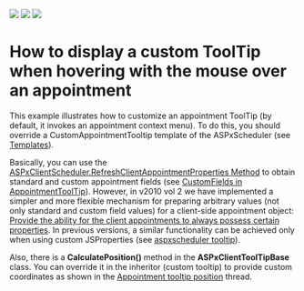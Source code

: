 <!-- default badges list -->
![](https://img.shields.io/endpoint?url=https://codecentral.devexpress.com/api/v1/VersionRange/128546467/13.1.4%2B)
[![](https://img.shields.io/badge/Open_in_DevExpress_Support_Center-FF7200?style=flat-square&logo=DevExpress&logoColor=white)](https://supportcenter.devexpress.com/ticket/details/E3224)
[![](https://img.shields.io/badge/📖_How_to_use_DevExpress_Examples-e9f6fc?style=flat-square)](https://docs.devexpress.com/GeneralInformation/403183)
<!-- default badges end -->
# How to display a custom ToolTip when hovering with the mouse over an appointment


<p>This example illustrates how to customize an appointment ToolTip (by default, it invokes an appointment context menu). To do this, you should override a CustomAppointmentTooltip template of the ASPxScheduler (see <a href="http://documentation.devexpress.com/#AspNet/CustomDocument4550"><u>Templates</u></a>).</p><p>Basically, you can use the <a href="http://documentation.devexpress.com/#AspNet/DevExpressWebASPxSchedulerScriptsASPxClientScheduler_RefreshClientAppointmentPropertiestopic"><u>ASPxClientScheduler.RefreshClientAppointmentProperties Method</u></a> to obtain standard and custom appointment fields (see <a href="https://www.devexpress.com/Support/Center/p/Q277355">CustomFields in AppointmentToolTip</a>). However, in v2010 vol 2 we have implemented a simpler and more flexible mechanism for preparing arbitrary values (not only standard and custom field values) for a client-side appointment object: <a href="https://www.devexpress.com/Support/Center/p/S33646">Provide the ability for the client appointments to always possess certain properties</a>. In previous versions, a similar functionality can be achieved only when using custom JSProperties (see <a href="https://www.devexpress.com/Support/Center/p/Q276425">aspxscheduler tooltip</a>).</p><p>Also, there is a <strong>CalculatePosition()</strong> method in the <strong>ASPxClientToolTipBase</strong> class. You can override it in the inheritor (custom tooltip) to provide custom coordinates as shown in the <a href="https://www.devexpress.com/Support/Center/p/Q273610">Appointment tooltip position</a> thread.</p>

<br/>


